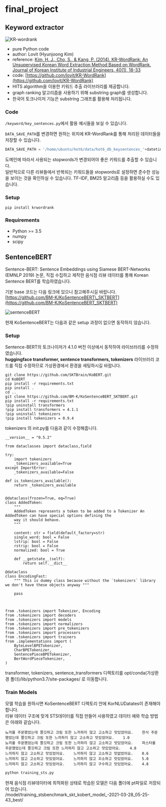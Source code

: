 # final\_project

## Keyword extractor

![KR-wordrank](https://user-images.githubusercontent.com/23492454/114338713-9c9b0b00-9b8e-11eb-9fa9-bb0194e4d36c.png)

* pure Python code
* author: Lovit \(Hyunjoong Kim\)
* reference: [Kim, H. J., Cho, S., & Kang, P. \(2014\). KR-WordRank: An Unsupervised Korean Word Extraction Method Based on WordRank. Journal of Korean Institute of Industrial Engineers, 40\(1\), 18-33](https://github.com/lovit/KR-WordRank/raw/master/reference/2014_JKIIE_KimETAL_KR-WordRank.pdf)
* code: [https://github.com/lovit/KR-WordRank](https://github.com/lovit/KR-WordRank)
* HITS algorithm을 이용한 키워드 추출 라이브러리를 제공합니다.  
* graph ranking 알고리즘을 사용하기 위해 substring graph를 생성합니다.  
* 한국어 토크나이저 기능은 substring 그래프를 활용해 처리됩니다.  

### Code

`/keyword/key_sentences.py`에서 활용 예시들을 보실 수 있습니다.

`DATA_SAVE_PATH`를 변경하면 원하는 위치에 KR-WordRank를 통해 처리된 데이터들을 저장할 수 있습니다.

```python
DATA_SAVE_PATH = '/home/ubuntu/hot6/data/hot6_db_keysentences_'+datetime.now().strftime("%Y-%m-%d_%H-%M-%S")
```

도메인에 따라서 사용되는 stopwords가 변경되어야 좋은 키워드를 추출할 수 있습니다.  
일반적으로 다른 리뷰들에서 반복되는 키워드들을 stopwords로 설정하면 준수한 성능을 보이는 것을 확인하실 수 있습니다. TF-IDF, BM25 알고리즘 등을 활용하실 수도 있습니다.

### Setup

```text
pip install krwordrank
```

### Requirements

* Python &gt;= 3.5
* numpy
* scipy

## SentenceBERT

Sentence-BERT: Sentence Embeddings using Siamese BERT-Networks \(EMNLP 2019\) 논문, 직접 수집하고 제작한 음식점 리뷰 데이터를 통해 Korean Sentence BERT를 학습하였습니다.

기본 base 코드는 다음 링크에 있으니 참고해주시길 바랍니다.    
[https://github.com/BM-K/KoSentenceBERT\_SKTBERT](https://github.com/BM-K/KoSentenceBERT_SKTBERT)  

![sentenceBERT](https://user-images.githubusercontent.com/23492454/114338837-dcfa8900-9b8e-11eb-80b5-ad926c76582f.png)

현재 KoSentenceBERT는 다음과 같은 setup 과정이 없으면 동작하지 않습니다. 

### Setup 

Sentence-BERT의 토크나이저가 4.1.0 버전 이상에서 동작하여 라이브러리를 수정하였습니다.    
**huggingface transformer, sentence transformers, tokenizers** 라이브러리 코드를 직접 수정하므로 가상환경에서 환경을 세팅하시길 바랍니다.  

```text
git clone https://github.com/SKTBrain/KoBERT.git
cd KoBERT
pip install -r requirements.txt
pip install .
cd ..
git clone https://github.com/BM-K/KoSentenceBERT_SKTBERT.git
pip install -r requirements.txt
!pip uninstall transformers
!pip install transformers = 4.1.1
!pip uninstall tokenizers
!pip install tokenizers = 0.9.4
```

tokenizers 의 init.py를 다음과 같이 수정해줍니다.  

```text
__version__ = "0.5.2"

from dataclasses import dataclass,field

try:
    import tokenizers
    _tokenizers_available=True
except ImportError:
    _tokenizers_available=False

def is_tokenizers_available():
    return _tokenizers_available


@dataclass(frozen=True, eq=True)
class AddedToken:
    """
    AddedToken represents a token to be added to a Tokenizer An AddedToken can have special options defining the
    way it should behave.
    """

    content: str = field(default_factory=str)
    single_word: bool = False
    lstrip: bool = False
    rstrip: bool = False
    normalized: bool = True

    def __getstate__(self):
        return self.__dict__

@dataclass
class EncodingFast:
    """ This is dummy class because without the `tokenizers` library we don't have these objects anyway """

    pass



from .tokenizers import Tokenizer, Encoding
from .tokenizers import decoders
from .tokenizers import models
from .tokenizers import normalizers
from .tokenizers import pre_tokenizers
from .tokenizers import processors
from .tokenizers import trainers
from .implementations import (
    ByteLevelBPETokenizer,
    CharBPETokenizer,
    SentencePieceBPETokenizer,
    BertWordPieceTokenizer,
)
```

transformer, tokenizers, sentence\_transformers 디렉토리를 opt/conda\(가상환경 폴더\)/lib/python3.7/site-packages/ 로 이동합니다.

### Train Models

모델 학습을 원하시면 KoSentenceBERT 디렉토리 안에 KorNLUDatates이 존재해야 합니다.    
리뷰 데이터 구조에 맞게 STS데이터를 직접 만들어 사용하였고 데이터 예와 학습 방법은 아래와 같습니다.  

```text
뇨끼를 주문했었는데 쫄깃하고 크림 또한 느끼하지 않고 고소하고 맛있었어요.    한식 주문했었는데 쫄깃하고 크림 또한 느끼하지 않고 고소하고 맛있었어요.    1.0
뇨끼를 주문했었는데 쫄깃하고 크림 또한 느끼하지 않고 고소하고 맛있었어요.    파스타를 주문했었는데 쫄깃하고 크림 또한 느끼하지 않고 고소하고 맛있었어요.    4.8
느끼하지 않고 고소하고 맛있었어요.    느끼하지 않고 고소하고 맛없었어요.    0.6
느끼하지 않고 고소하고 맛있었어요.    느끼하지 않고 꼬소하고 맛있었어요.    5.0
느끼하지 않고 고소하고 맛있었어요.    느끼하지 않고 구수하고 맛있었어요.    4.8
```

```bash
python training_sts.py 
```

현재 음식점 리뷰데이터에 최적화된 상태로 학습된 모델은 다음 폴더에 pt파일로 저장되어 있습니다.    
/model/training\_stsbenchmark\_skt\_kobert\_model\_-2021-03-28\_05-25-43\_best/ 

